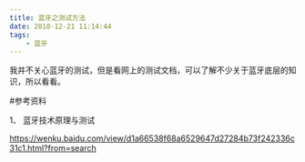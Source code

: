 ```yaml
---
title: 蓝牙之测试方法
date: 2018-12-21 11:14:44
tags:
	- 蓝牙
---
```








我并不关心蓝牙的测试，但是看网上的测试文档，可以了解不少关于蓝牙底层的知识，所以看看。





#参考资料

1、 蓝牙技术原理与测试

https://wenku.baidu.com/view/d1a66538f68a6529647d27284b73f242336c31c1.html?from=search